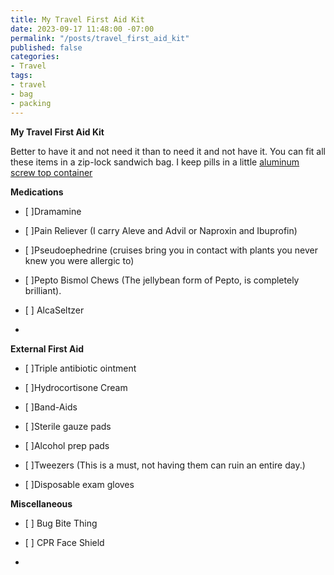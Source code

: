 ```yaml
---
title: My Travel First Aid Kit
date: 2023-09-17 11:48:00 -07:00
permalink: "/posts/travel_first_aid_kit"
published: false
categories:
- Travel
tags:
- travel
- bag
- packing
---
```


**My Travel First Aid Kit**

Better to have it and not need it than to need it and not have it.  You can fit all these items in a zip-lock sandwich bag.  I keep pills in a little [aluminum screw top container](https://www.amazon.com/Hulless-Aluminum-Refillable-Containers-Container/dp/B072MC3K86/ref=sr_1_2?crid=3JUWN1483R5KW&keywords=small\+aluminum\+tins\+with\+screw\+lids&qid=1694406204&sprefix=small\+aluminum\+tins\+with\+screw\+lids%2Caps%2C152&sr=8-2)

**Medications**

* \[ \]Dramamine

* \[ \]Pain Reliever (I carry Aleve and Advil or Naproxin and Ibuprofin)

* \[ \]Pseudoephedrine (cruises bring you in contact with plants you never knew you were allergic to)

* \[ \]Pepto Bismol Chews (The jellybean form of Pepto, is completely brilliant).

* \[ \] AlcaSeltzer

* 

**External First Aid**

* \[ \]Triple antibiotic ointment

* \[ \]Hydrocortisone Cream

* \[ \]Band-Aids

* \[ \]Sterile gauze pads

* \[ \]Alcohol prep pads

* \[ \]Tweezers (This is a must, not having them can ruin an entire day.)

* \[ \]Disposable exam gloves

**Miscellaneous**

* \[ \] Bug Bite Thing

* \[ \] CPR Face Shield

* 